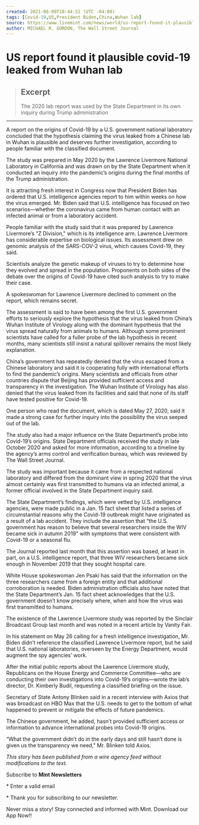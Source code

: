 ```yaml
---
created: 2021-06-09T10:44:51 (UTC -04:00)
tags: [Covid-19,US,President Biden,China,Wuhan lab]
source: https://www.livemint.com/news/world/us-report-found-it-plausible-covid-19-leaked-from-wuhan-lab-11623171030401.html
author: MICHAEL R. GORDON, The Wall Street Journal
---
```


# US report found it plausible covid-19 leaked from Wuhan lab

> ## Excerpt
> The 2020 lab report was used by the State Department in its own inquiry during Trump administration

---
A report on the origins of Covid-19 by a U.S. government national laboratory concluded that the hypothesis claiming the virus leaked from a Chinese lab in Wuhan is plausible and deserves further investigation, according to people familiar with the classified document.

The study was prepared in May 2020 by the Lawrence Livermore National Laboratory in California and was drawn on by the State Department when it conducted an inquiry into the pandemic’s origins during the final months of the Trump administration.

It is attracting fresh interest in Congress now that President Biden has ordered that U.S. intelligence agencies report to him within weeks on how the virus emerged. Mr. Biden said that U.S. intelligence has focused on two scenarios—whether the coronavirus came from human contact with an infected animal or from a laboratory accident.

People familiar with the study said that it was prepared by Lawrence Livermore’s “Z Division," which is its intelligence arm. Lawrence Livermore has considerable expertise on biological issues. Its assessment drew on genomic analysis of the SARS-COV-2 virus, which causes Covid-19, they said.

Scientists analyze the genetic makeup of viruses to try to determine how they evolved and spread in the population. Proponents on both sides of the debate over the origins of Covid-19 have cited such analysis to try to make their case.

A spokeswoman for Lawrence Livermore declined to comment on the report, which remains secret.

The assessment is said to have been among the first U.S. government efforts to seriously explore the hypothesis that the virus leaked from China’s Wuhan Institute of Virology along with the dominant hypothesis that the virus spread naturally from animals to humans. Although some prominent scientists have called for a fuller probe of the lab hypothesis in recent months, many scientists still insist a natural spillover remains the most likely explanation.

China’s government has repeatedly denied that the virus escaped from a Chinese laboratory and said it is cooperating fully with international efforts to find the pandemic’s origins. Many scientists and officials from other countries dispute that Beijing has provided sufficient access and transparency in the investigation. The Wuhan Institute of Virology has also denied that the virus leaked from its facilities and said that none of its staff have tested positive for Covid-19.

One person who read the document, which is dated May 27, 2020, said it made a strong case for further inquiry into the possibility the virus seeped out of the lab.

The study also had a major influence on the State Department’s probe into Covid-19’s origins. State Department officials received the study in late October 2020 and asked for more information, according to a timeline by the agency’s arms control and verification bureau, which was reviewed by The Wall Street Journal.

The study was important because it came from a respected national laboratory and differed from the dominant view in spring 2020 that the virus almost certainly was first transmitted to humans via an infected animal, a former official involved in the State Department inquiry said.

The State Department’s findings, which were vetted by U.S. intelligence agencies, were made public in a Jan. 15 fact sheet that listed a series of circumstantial reasons why the Covid-19 outbreak might have originated as a result of a lab accident. They include the assertion that “the U.S. government has reason to believe that several researchers inside the WIV became sick in autumn 2019" with symptoms that were consistent with Covid-19 or a seasonal flu.

The Journal reported last month that this assertion was based, at least in part, on a U.S. intelligence report, that three WIV researchers became sick enough in November 2019 that they sought hospital care.

White House spokeswoman Jen Psaki has said that the information on the three researchers came from a foreign entity and that additional corroboration is needed. Biden administration officials also have noted that the State Department’s Jan. 15 fact sheet acknowledges that the U.S. government doesn’t know precisely where, when and how the virus was first transmitted to humans.

The existence of the Lawrence Livermore study was reported by the Sinclair Broadcast Group last month and was noted in a recent article by Vanity Fair.

In his statement on May 26 calling for a fresh intelligence investigation, Mr. Biden didn’t reference the classified Lawrence Livermore report, but he said that U.S. national laboratories, overseen by the Energy Department, would augment the spy agencies’ work.

After the initial public reports about the Lawrence Livermore study, Republicans on the House Energy and Commerce Committee—who are conducting their own investigations into Covid-19’s origins—wrote the lab’s director, Dr. Kimberly Budil, requesting a classified briefing on the issue.

Secretary of State Antony Blinken said in a recent interview with Axios that was broadcast on HBO Max that the U.S. needs to get to the bottom of what happened to prevent or mitigate the effects of future pandemics.

The Chinese government, he added, hasn’t provided sufficient access or information to advance international probes into Covid-19 origins.

“What the government didn’t do in the early days and still hasn’t done is given us the transparency we need," Mr. Blinken told Axios.

_This story has been published from a wire agency feed without modifications to the text._

Subscribe to **Mint Newsletters**

\* Enter a valid email

\* Thank you for subscribing to our newsletter.

Never miss a story! Stay connected and informed with Mint. Download our App Now!!
